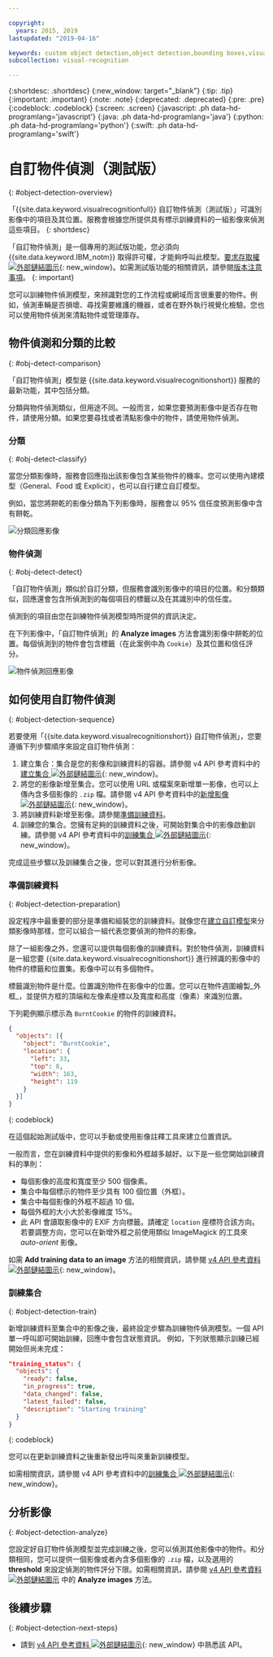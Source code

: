 ```yaml
---

copyright:
  years: 2015, 2019
lastupdated: "2019-04-16"

keywords: custom object detection,object detection,bounding boxes,visual inspection
subcollection: visual-recognition

---
```


{:shortdesc: .shortdesc}
{:new_window: target="_blank"}
{:tip: .tip}
{:important: .important}
{:note: .note}
{:deprecated: .deprecated}
{:pre: .pre}
{:codeblock: .codeblock}
{:screen: .screen}
{:javascript: .ph data-hd-programlang='javascript'}
{:java: .ph data-hd-programlang='java'}
{:python: .ph data-hd-programlang='python'}
{:swift: .ph data-hd-programlang='swift'}

# 自訂物件偵測（測試版）
{: #object-detection-overview}

「{{site.data.keyword.visualrecognitionfull}} 自訂物件偵測（測試版）」可識別影像中的項目及其位置。服務會根據您所提供具有標示訓練資料的一組影像來偵測這些項目。
{: shortdesc}

「自訂物件偵測」是一個專用的測試版功能，您必須向 {{site.data.keyword.IBM_notm}} 取得許可權，才能夠呼叫此模型。[要求存取權 ![外部鏈結圖示](../../icons/launch-glyph.svg "外部鏈結圖示")](https://datasciencex.typeform.com/to/c70Ak5){: new_window}。如需測試版功能的相關資訊，請參閱[版本注意事項](/docs/services/visual-recognition?topic=visual-recognition-release-notes#beta)。
{: important}

您可以訓練物件偵測模型，來辨識對您的工作流程或網域而言很重要的物件。例如，偵測車輛是否損壞、尋找需要維護的機器，或者在野外執行視覺化檢驗。您也可以使用物件偵測來清點物件或管理庫存。

## 物件偵測和分類的比較
{: #obj-detect-comparison}

「自訂物件偵測」模型是 {{site.data.keyword.visualrecognitionshort}} 服務的最新功能，其中包括分類。

分類與物件偵測類似，但用途不同。一般而言，如果您要預測影像中是否存在物件，請使用分類。如果您要尋找或者清點影像中的物件，請使用物件偵測。

### 分類
{: #obj-detect-classify}

當您分類影像時，服務會回應指出該影像包含某些物件的機率。您可以使用內建模型（General、Food 或 Explicit），也可以自行建立自訂模型。

例如，當您將餅乾的影像分類為下列影像時，服務會以 95% 信任度預測影像中含有餅乾。

![分類回應影像](images/cookies-tag.png "顯示分類的影像")

### 物件偵測
{: #obj-detect-detect}

「自訂物件偵測」類似於自訂分類，但服務會識別影像中的項目的位置。和分類類似，回應還會包含所偵測到的每個項目的標籤以及在其識別中的信任度。

偵測到的項目由您在訓練物件偵測模型時所提供的資訊決定。

在下列影像中，「自訂物件偵測」的 **Analyze images** 方法會識別影像中餅乾的位置。每個偵測到的物件會包含標籤（在此案例中為 `Cookie`）及其位置和信任評分。

![物件偵測回應影像](images/cookies-bbox.png "顯示物件偵測的影像")

## 如何使用自訂物件偵測
{: #object-detection-sequence}

若要使用「{{site.data.keyword.visualrecognitionshort}} 自訂物件偵測」，您要遵循下列步驟順序來設定自訂物件偵測：

1.  建立集合：集合是您的影像和訓練資料的容器。請參閱 v4 API 參考資料中的[建立集合 ![外部鏈結圖示](../../icons/launch-glyph.svg "外部鏈結圖示")](https://{DomainName}/apidocs/visual-recognition-v4#create-a-collection){: new_window}。
1.  將您的影像新增至集合。您可以使用 URL 或檔案來新增單一影像，也可以上傳內含多個影像的 `.zip` 檔。請參閱 v4 API 參考資料中的[新增影像 ![外部鏈結圖示](../../icons/launch-glyph.svg "外部鏈結圖示")](https://{DomainName}/apidocs/visual-recognition-v4#add-images){: new_window}。
1.  將訓練資料新增至影像。請參閱[準備訓練資料](#object-detection-preparation)。
1.  訓練您的集合。您擁有足夠的訓練資料之後，可開始對集合中的影像啟動訓練。請參閱 v4 API 參考資料中的[訓練集合 ![外部鏈結圖示](../../icons/launch-glyph.svg "外部鏈結圖示")](https://{DomainName}/apidocs/visual-recognition-v4#train-a-collection){: new_window}。

完成這些步驟以及訓練集合之後，您可以對其進行分析影像。

### 準備訓練資料
{: #object-detection-preparation}

設定程序中最重要的部分是準備和組裝您的訓練資料。就像您在[建立自訂模型](/docs/services/visual-recognition?topic=visual-recognition-tutorial-custom-classifier#tutorial-custom-classifier)來分類影像時那樣，您可以組合一組代表您要偵測的物件的影像。

除了一組影像之外，您還可以提供每個影像的訓練資料。對於物件偵測，訓練資料是一組您要 {{site.data.keyword.visualrecognitionshort}} 進行辨識的影像中的物件的標籤和位置集。影像中可以有多個物件。

標籤識別物件是什麼。位置識別物件在影像中的位置。您可以在物件週圍繪製_外框_，並提供方框的頂端和左像素座標以及寬度和高度（像素）來識別位置。

下列範例顯示標示為 `BurntCookie` 的物件的訓練資料。

```json
{
  "objects": [{
    "object": "BurntCookie",
    "location": {
      "left": 33,
      "top": 8,
      "width": 163,
      "height": 119
    }
  }]
}
```
{: codeblock}

在這個起始測試版中，您可以手動或使用影像註釋工具來建立位置資訊。

一般而言，您在訓練資料中提供的影像和外框越多越好。以下是一些您開始訓練資料的準則：

- 每個影像的高度和寬度至少 500 個像素。
- 集合中每個標示的物件至少具有 100 個位置（外框）。
- 集合中每個影像的外框不超過 10 個。
- 每個外框的大小大於影像維度 15%。
- 此 API 會讀取影像中的 EXIF 方向標籤。請確定 `location` 座標符合該方向。若要調整方向，您可以在新增外框之前使用類似 ImageMagick 的工具來 _auto-orient_ 影像。

如需 **Add training data to an image** 方法的相關資訊，請參閱 [v4 API 參考資料 ![外部鏈結圖示](../../icons/launch-glyph.svg "外部鏈結圖示")](https://{DomainName}/apidocs/visual-recognition-v4#add-training-data-to-an-image){: new_window}。

### 訓練集合
{: #object-detection-train}

新增訓練資料至集合中的影像之後，最終設定步驟為訓練物件偵測模型。一個 API 單一呼叫即可開始訓練，回應中會包含狀態資訊。
例如，下列狀態顯示訓練已經開始但尚未完成：

```json
"training_status": {
  "objects": {
    "ready": false,
    "in_progress": true,
    "data_changed": false,
    "latest_failed": false,
    "description": "Starting training"
  }
}
```
{: codeblock}

您可以在更新訓練資料之後重新發出呼叫來重新訓練模型。

如需相關資訊，請參閱 v4 API 參考資料中的[訓練集合 ![外部鏈結圖示](../../icons/launch-glyph.svg "外部鏈結圖示")](https://{DomainName}/apidocs/visual-recognition-v4#train-a-collection){: new_window}。

## 分析影像
{: #object-detection-analyze}

您設定好自訂物件偵測模型並完成訓練之後，您可以偵測其他影像中的物件。和分類相同，您可以提供一個影像或者內含多個影像的 `.zip` 檔，以及選用的 **threshold** 來設定偵測的物件評分下限。如需相關資訊，請參閱 [v4 API 參考資料 ![外部鏈結圖示](../../icons/launch-glyph.svg "外部鏈結圖示")](https://{DomainName}/apidocs/visual-recognition-v4#analyze-images) 中的 **Analyze images** 方法。

## 後續步驟
{: #object-detection-next-steps}

- 請到 [v4 API 參考資料 ![外部鏈結圖示](../../icons/launch-glyph.svg "外部鏈結圖示")](https://{DomainName}/apidocs/visual-recognition-v4){: new_window} 中熟悉該 API。
